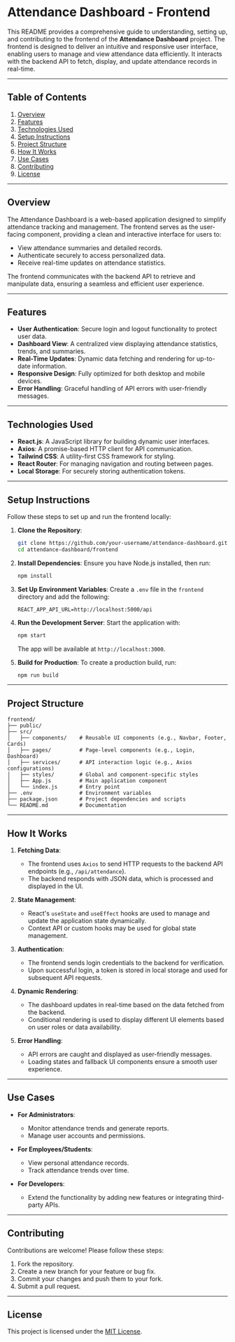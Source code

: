 # Attendance Dashboard - Frontend

This README provides a comprehensive guide to understanding, setting up, and contributing to the frontend of the **Attendance Dashboard** project. The frontend is designed to deliver an intuitive and responsive user interface, enabling users to manage and view attendance data efficiently. It interacts with the backend API to fetch, display, and update attendance records in real-time.

---

## Table of Contents
1. [Overview](#overview)
2. [Features](#features)
3. [Technologies Used](#technologies-used)
4. [Setup Instructions](#setup-instructions)
5. [Project Structure](#project-structure)
6. [How It Works](#how-it-works)
7. [Use Cases](#use-cases)
8. [Contributing](#contributing)
9. [License](#license)

---

## Overview

The Attendance Dashboard is a web-based application designed to simplify attendance tracking and management. The frontend serves as the user-facing component, providing a clean and interactive interface for users to:

- View attendance summaries and detailed records.
- Authenticate securely to access personalized data.
- Receive real-time updates on attendance statistics.

The frontend communicates with the backend API to retrieve and manipulate data, ensuring a seamless and efficient user experience.

---

## Features

- **User Authentication**: Secure login and logout functionality to protect user data.
- **Dashboard View**: A centralized view displaying attendance statistics, trends, and summaries.
- **Real-Time Updates**: Dynamic data fetching and rendering for up-to-date information.
- **Responsive Design**: Fully optimized for both desktop and mobile devices.
- **Error Handling**: Graceful handling of API errors with user-friendly messages.

---

## Technologies Used

- **React.js**: A JavaScript library for building dynamic user interfaces.
- **Axios**: A promise-based HTTP client for API communication.
- **Tailwind CSS**: A utility-first CSS framework for styling.
- **React Router**: For managing navigation and routing between pages.
- **Local Storage**: For securely storing authentication tokens.

---

## Setup Instructions

Follow these steps to set up and run the frontend locally:

1. **Clone the Repository**:
    ```bash
    git clone https://github.com/your-username/attendance-dashboard.git
    cd attendance-dashboard/frontend
    ```

2. **Install Dependencies**:
    Ensure you have Node.js installed, then run:
    ```bash
    npm install
    ```

3. **Set Up Environment Variables**:
    Create a `.env` file in the `frontend` directory and add the following:
    ```env
    REACT_APP_API_URL=http://localhost:5000/api
    ```

4. **Run the Development Server**:
    Start the application with:
    ```bash
    npm start
    ```
    The app will be available at `http://localhost:3000`.

5. **Build for Production**:
    To create a production build, run:
    ```bash
    npm run build
    ```

---

## Project Structure

```
frontend/
├── public/
├── src/
│   ├── components/    # Reusable UI components (e.g., Navbar, Footer, Cards)
│   ├── pages/         # Page-level components (e.g., Login, Dashboard)
│   ├── services/      # API interaction logic (e.g., Axios configurations)
│   ├── styles/        # Global and component-specific styles
│   ├── App.js         # Main application component
│   └── index.js       # Entry point
├── .env               # Environment variables
├── package.json       # Project dependencies and scripts
└── README.md          # Documentation
```

---

## How It Works

1. **Fetching Data**:
    - The frontend uses `Axios` to send HTTP requests to the backend API endpoints (e.g., `/api/attendance`).
    - The backend responds with JSON data, which is processed and displayed in the UI.

2. **State Management**:
    - React's `useState` and `useEffect` hooks are used to manage and update the application state dynamically.
    - Context API or custom hooks may be used for global state management.

3. **Authentication**:
    - The frontend sends login credentials to the backend for verification.
    - Upon successful login, a token is stored in local storage and used for subsequent API requests.

4. **Dynamic Rendering**:
    - The dashboard updates in real-time based on the data fetched from the backend.
    - Conditional rendering is used to display different UI elements based on user roles or data availability.

5. **Error Handling**:
    - API errors are caught and displayed as user-friendly messages.
    - Loading states and fallback UI components ensure a smooth user experience.

---

## Use Cases

- **For Administrators**:
    - Monitor attendance trends and generate reports.
    - Manage user accounts and permissions.

- **For Employees/Students**:
    - View personal attendance records.
    - Track attendance trends over time.

- **For Developers**:
    - Extend the functionality by adding new features or integrating third-party APIs.

---

## Contributing

Contributions are welcome! Please follow these steps:

1. Fork the repository.
2. Create a new branch for your feature or bug fix.
3. Commit your changes and push them to your fork.
4. Submit a pull request.

---

## License

This project is licensed under the [MIT License](LICENSE).

